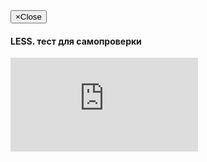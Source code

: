 <div class="modal fade" id="less-quizz" tabindex="-1" role="dialog" aria-labelledby="myModalLabel" aria-hidden="true">
  <div class="modal-dialog">
    <div class="modal-content">
      <div class="modal-header">
        <button type="button" class="close" data-dismiss="modal"><span aria-hidden="true">&times;</span><span class="sr-only">Close</span></button>
        <h4 class="modal-title" id="myModalLabel">LESS. тест для самопроверки</h4>
      </div>
      <div class="modal-body">
        <div class='quizz'>
            <iframe src="http://www.onlinequizcreator.com/en/less/exam-5897" frameborder="0" allowfullscreen></iframe>
        </div>
      </div>
    </div>
  </div>
</div>